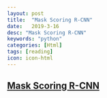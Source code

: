 ```yaml
---
layout: post
title:  "Mask Scoring R-CNN"
date:   2019-3-16
desc: "Mask Scoring R-CNN"
keywords: "python"
categories: [Html]
tags: [reading]
icon: icon-html
---
```


## [Mask Scoring R-CNN](https://arxiv.org/pdf/1903.00241.pdf)

